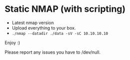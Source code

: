# Static NMAP (with scripting)

- Latest nmap version
- Upload everything to your box.
- `./nmap --datadir ./data -sV -sC 10.10.10.10`

Enjoy :)

Please report any issues you have to /dev/null.